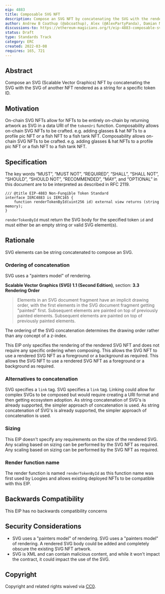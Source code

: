 ```yaml
---
eip: 4883
title: Composable SVG NFT
description: Compose an SVG NFT by concatenating the SVG with the rendered SVG of another NFT.
author: Andrew B Coathup (@abcoathup), Alex (@AlexPartyPanda), Damian Martinelli (@damianmarti), blockdev (@0xbok), Austin Griffith (@austintgriffith)
discussions-to: https://ethereum-magicians.org/t/eip-4883-composable-svg-nft/8765
status: Draft
type: Standards Track
category: ERC
created: 2022-03-08
requires: 165, 721
---
```


## Abstract

Compose an SVG (Scalable Vector Graphics) NFT by concatenating the SVG with the SVG of another NFT rendered as a string for a specific token ID.

## Motivation

On-chain SVG NFTs allow for NFTs to be entirely on-chain by returning artwork as SVG in a data URI of the `tokenUri` function. Composability allows on-chain SVG NFTs to be crafted. e.g. adding glasses & hat NFTs to a profile pic NFT or a fish NFT to a fish tank NFT. Composability allows on-chain SVG NFTs to be crafted. e.g. adding glasses & hat NFTs to a profile pic NFT or a fish NFT to a fish tank NFT.

## Specification
The key words “MUST”, “MUST NOT”, “REQUIRED”, “SHALL”, “SHALL NOT”, “SHOULD”, “SHOULD NOT”, “RECOMMENDED”, “MAY”, and “OPTIONAL” in this document are to be interpreted as described in RFC 2119.

```solidity
/// @title EIP-4883 Non-Fungible Token Standard
interface IERC4883 is IERC165 {
    function renderTokenById(uint256 id) external view returns (string memory);
}
```

`renderTokenById` must return the SVG body for the specified token `id` and must either be an empty string or valid SVG element(s).

## Rationale

SVG elements can be string concatenated to compose an SVG.

### Ordering of concatenation

SVG uses a "painters model" of rendering.

**Scalable Vector Graphics (SVG) 1.1 (Second Edition)**, section: **3.3 Rendering Order**
> Elements in an SVG document fragment have an implicit drawing order, with the first elements in the SVG document fragment getting "painted" first. Subsequent elements are painted on top of previously painted elements. Subsequent elements are painted on top of previously painted elements.

The ordering of the SVG concatenation determines the drawing order rather than any concept of a z-index.

This EIP only specifies the rendering of the rendered SVG NFT and does not require any specific ordering when composing.  This allows the SVG NFT to use a rendered SVG NFT as a foreground or a background as required.  This allows the SVG NFT to use a rendered SVG NFT as a foreground or a background as required.

### Alternatives to concatenation

SVG specifies a `link` tag.  SVG specifies a `link` tag.  Linking could allow for complex SVGs to be composed but would require creating a URI format and then getting ecosystem adoption.  As string concatenation of SVG's is already supported, the simpler approach of concatenation is used.  As string concatenation of SVG's is already supported, the simpler approach of concatenation is used.

### Sizing

This EIP doesn't specify any requirements on the size of the rendered SVG.  Any scaling based on sizing can be performed by the SVG NFT as required.  Any scaling based on sizing can be performed by the SVG NFT as required.

### Render function name

The render function is named `renderTokenById` as this function name was first used by Loogies and allows existing deployed NFTs to be compatible with this EIP.

## Backwards Compatibility
This EIP has no backwards compatibility concerns


## Security Considerations

- SVG uses a "painters model" of rendering. SVG uses a "painters model" of rendering. A rendered SVG body could be added and completely obscure the existing SVG NFT artwork.
- SVG is XML and can contain malicious content, and while it won't impact the contract, it could impact the use of the SVG.

## Copyright
Copyright and related rights waived via [CC0](../LICENSE.md).
